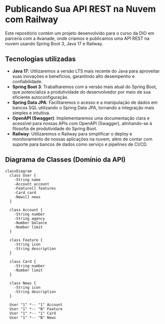 # **Publicando Sua API REST na Nuvem com Railway**

Este repositório contém um projeto desenvolvido para o curso da DIO em parceria com a Avanade, onde criamos e publicamos uma API REST na nuvem usando Spring Boot 3, Java 17 e Railway.

## Tecnologías utilizadas

- **Java 17**: Utilizaremos a versão LTS mais recente do Java para aproveitar suas inovações e benefícios, garantindo alto desempenho e confiabilidade.  
- **Spring Boot 3**: Trabalharemos com a versão mais atual do Spring Boot, que potencializa a produtividade do desenvolvedor por meio de sua eficiente autoconfiguração.  
- **Spring Data JPA**: Facilitaremos o acesso e a manipulação de dados em bancos SQL utilizando o Spring Data JPA, tornando a integração mais simples e intuitiva.  
- **OpenAPI (Swagger)**: Implementaremos uma documentação clara e acessível para nossas APIs com OpenAPI (Swagger), alinhando-se à filosofia de produtividade do Spring Boot.  
- **Railway**: Utilizaremos o Railway para simplificar o deploy e monitoramento de nossas aplicações na nuvem, além de contar com suporte para bancos de dados como serviço e pipelines de CI/CD.

## Diagrama de Classes (Domínio da API)

```mermaid
classDiagram
  class User {
    -String name
    -Account account
    -Feature[] features
    -Card card
    -News[] news
  }

  class Account {
    -String number
    -String agency
    -Number balance
    -Number limit
  }

  class Feature {
    -String icon
    -String description
  }

  class Card {
    -String number
    -Number limit
  }

  class News {
    -String icon
    -String description
  }

  User "1" *-- "1" Account
  User "1" *-- "N" Feature
  User "1" *-- "1" Card
  User "1" *-- "N" News
```



